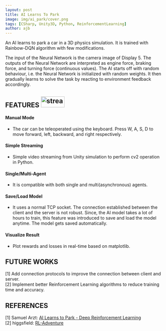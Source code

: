 ```yaml
---
layout: post
title: AI Learns To Park
image: img/ai_park/cover.png
tags: [CSharp, Unity3D, Python, ReinforcementLearning]
author: ajb
---
```


An AI learns to park a car in a 3D physics simulation. It is trained with Rainbow-DQN algorithm with few modifications.

The input of the Neural Network is the camera image of Display 5. The outputs of the Neural Network are interpreted as engine force, braking force, and turning force (continuous values). The AI starts off with random behaviour, i.e. the Neural Network is initialized with random weights. It then gradually learns to solve the task by reacting to environment feedback accordingly.



## FEATURES <a href="https://github.com/iamarkaj/car_parking_AI"><img src="https://img.shields.io/badge/GitHub-black" alt="stream" width="75" height="35"/></a>


#### Manual Mode
- The car can be teleoperated using the keyboard. Press W, A, S, D to move forward, left, backward, and right respectively.

#### Simple Streaming
- Simple video streaming from Unity simulation to perform cv2 operation in Python.

#### Single/Multi-Agent
- It is compatible with both single and multi(asynchronous) agents.

#### Save/Load Model
- It uses a normal TCP socket. The connection established between the client and the server is not robust. Since, the AI model takes a lot of hours to train, this feature was introduced to save and load the model anytime. The model gets saved automatically.

#### Visualize Result
- Plot rewards and losses in real-time based on matplotlib.


## FUTURE WORKS
[1] Add connection protocols to improve the connection between client and server.
<br>
[2] Implement better Reinforcement Learning algorithms to reduce training time and accuracy.



## REFERENCES

[1] Samuel Arzt: <a href="https://www.youtube.com/watch?v=VMp6pq6_QjI">AI Learns to Park - Deep Reinforcement Learning</a> <br>
[2] higgsfield: <a href="https://github.com/higgsfield/RL-Adventure">RL-Adventure</a>
